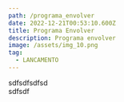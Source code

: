 ```yaml
---
path: /programa_envolver
date: 2022-12-21T00:53:10.600Z
title: Programa Envolver
description: Programa envolver
image: /assets/img_10.png
tag:
  - LANCAMENTO
---
```

s﻿dfsdfsdfsd\
s﻿dfsdf